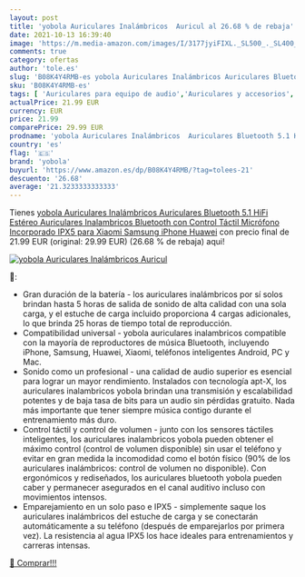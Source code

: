 ```yaml
---
layout: post
title: 'yobola Auriculares Inalámbricos  Auricul al 26.68 % de rebaja'
date: 2021-10-13 16:39:40
image: 'https://m.media-amazon.com/images/I/3177jyiFIXL._SL500_._SL400_.jpg'
comments: true
category: ofertas
author: 'tole.es'
slug: 'B08K4Y4RMB-es yobola Auriculares Inalámbricos Auriculares Bluetooth 5.1...'
sku: 'B08K4Y4RMB-es'
tags: [ 'Auriculares para equipo de audio','Auriculares y accesorios','Electrónica','iphone','yobola', ]
actualPrice: 21.99 EUR
currency: EUR
price: 21.99
comparePrice: 29.99 EUR
prodname: 'yobola Auriculares Inalámbricos  Auriculares Bluetooth 5.1 HiFi Estéreo  Auriculares Inalambricos Bluetooth con Control Táctil  Micrófono Incorporado  IPX5  para Xiaomi Samsung iPhone Huawei'
country: 'es'
flag: '🇪🇸'
brand: 'yobola'
buyurl: 'https://www.amazon.es/dp/B08K4Y4RMB/?tag=tolees-21'
descuento: '26.68'
average: '21.3233333333333'
---
```


Tienes [yobola Auriculares Inalámbricos  Auriculares Bluetooth 5.1 HiFi Estéreo  Auriculares Inalambricos Bluetooth con Control Táctil  Micrófono Incorporado  IPX5  para Xiaomi Samsung iPhone Huawei](https://www.amazon.es/dp/B08K4Y4RMB/?tag=tolees-21) con precio final de  21.99 EUR (original: 29.99 EUR) (26.68 %  de rebaja) aqui!

[![yobola Auriculares Inalámbricos  Auricul](https://m.media-amazon.com/images/I/3177jyiFIXL._SL500_._SL400_.jpg)](https://www.amazon.es/dp/B08K4Y4RMB/?tag=tolees-21)

🔎:

- Gran duración de la batería - los auriculares inalámbricos por sí solos brindan hasta 5 horas de salida de sonido de alta calidad con una sola carga, y el estuche de carga incluido proporciona 4 cargas adicionales, lo que brinda 25 horas de tiempo total de reproducción.
- Compatibilidad universal - yobola auriculares inalambricos compatible con la mayoría de reproductores de música Bluetooth, incluyendo iPhone, Samsung, Huawei, Xiaomi, teléfonos inteligentes Android, PC y Mac.
- Sonido como un profesional - una calidad de audio superior es esencial para lograr un mayor rendimiento. Instalados con tecnología apt-X, los auriculares inalambricos yobola brindan una transmisión y escalabilidad potentes y de baja tasa de bits para un audio sin pérdidas gratuito. Nada más importante que tener siempre música contigo durante el entrenamiento más duro.
- Control táctil y control de volumen - junto con los sensores táctiles inteligentes, los auriculares inalambricos yobola pueden obtener el máximo control (control de volumen disponible) sin usar el teléfono y evitar en gran medida la incomodidad como el botón físico (90% de los auriculares inalámbricos: control de volumen no disponible). Con ergonómicos y rediseñados, los auriculares bluetooth yobola pueden caber y permanecer asegurados en el canal auditivo incluso con movimientos intensos.
- Emparejamiento en un solo paso e IPX5 - simplemente saque los auriculares inalámbricos del estuche de carga y se conectarán automáticamente a su teléfono (después de emparejarlos por primera vez). La resistencia al agua IPX5 los hace ideales para entrenamientos y carreras intensas.

[🛒 Comprar!!!](https://www.amazon.es/dp/B08K4Y4RMB/?tag=tolees-21)
